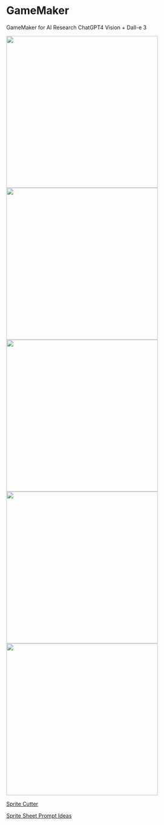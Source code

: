 # GameMaker
GameMaker for AI Research
ChatGPT4 Vision + Dall-e 3

<img src="https://raw.githubusercontent.com/williamedwardhahn/GameMaker/main/DALL%C2%B7E%202023-10-16%2020.34.42%20-%20Pixel%20art%20spritesheet%20surrounded%20by%20a%20broad%20blank%20border%2C%20presenting%2025%20items%20related%20to%20the%20Dreamer's%20journey.%20This%20comprises%20dream%20tools%2C%20enchanted%20.png" width=400>

<img src="https://raw.githubusercontent.com/williamedwardhahn/GameMaker/main/DALL%C2%B7E%202023-10-20%2018.18.32%20-%20Pixel%20art%20background%20for%20a%20Basic%20Grassland%20level.%20The%20scene%20features%20a%20clear%20blue%20sky%2C%20soft%20rolling%20hills%20covered%20in%20green%20grass%2C%20and%20a%20few%20scattered%20.png" width=400>

<img src="https://github.com/williamedwardhahn/GameMaker/blob/main/DALL%C2%B7E%202023-10-20%2018.18.34%20-%20Pixel%20art%20background%20for%20a%20Basic%20Forest%20level.%20The%20scene%20is%20filled%20with%20tall%2C%20simple%20trees%2C%20a%20green%20ground%2C%20and%20hints%20of%20sunlight%20filtering%20through%20th.png" width=400>

<img src="https://raw.githubusercontent.com/williamedwardhahn/GameMaker/main/DALL%C2%B7E%202023-10-20%2018.18.35%20-%20Pixel%20art%20background%20for%20a%20Basic%20Snow%20level.%20A%20serene%20snowy%20landscape%20with%20a%20few%20pine%20trees%20covered%20in%20snow%2C%20and%20a%20clear%20icy%20blue%20sky%20above.png" width=400>

<img src="https://raw.githubusercontent.com/williamedwardhahn/GameMaker/main/DALL%C2%B7E%202023-10-20%2018.18.43%20-%20Pixel%20art%20background%20for%20a%20Desert%20Ruins%20level.%20The%20horizon%20is%20dominated%20by%20ancient%2C%20crumbling%20pyramids%2C%20vast%20sand%20dunes%2C%20and%20occasional%20oases%20with%20pal.png" width=400>





[Sprite Cutter](https://github.com/williamedwardhahn/GameMaker/blob/main/spritesheet_cutter5.py)


[Sprite Sheet Prompt Ideas](https://github.com/williamedwardhahn/GameMaker/blob/main/SpriteSheetPrompts.md)
